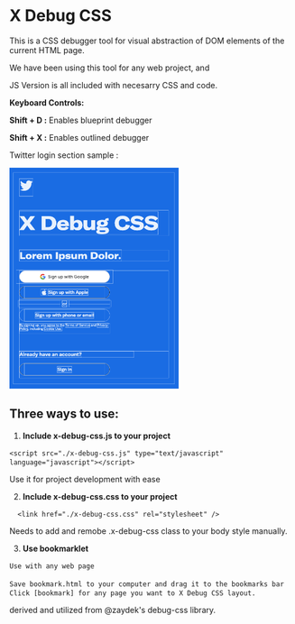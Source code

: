 # X Debug CSS

 This is a CSS debugger tool for visual abstraction of DOM elements of the current HTML page.

 We have been using this tool for any web project, and


 JS Version is all included with necesarry CSS and code.

  **Keyboard Controls:**

  **Shift + D :** Enables blueprint debugger

  **Shift + X :** Enables outlined debugger

  Twitter login section sample :

  <img src="https://github.com/kozmozio/x-debug-css/blob/main/sample-twitter-login.png?raw=true" width="300"/>


## Three ways to use:


  1. **Include x-debug-css.js to your project**

  ~~~
  <script src="./x-debug-css.js" type="text/javascript" language="javascript"></script>
  ~~~

  Use it for project development with ease

  2. **Include x-debug-css.css to your project**

  ~~~
    <link href="./x-debug-css.css" rel="stylesheet" />
  ~~~

 Needs to add and remobe .x-debug-css class to your body style manually.


  3. **Use bookmarklet**

    Use with any web page

    Save bookmark.html to your computer and drag it to the bookmarks bar
    Click [bookmark] for any page you want to X Debug CSS layout.







derived and utilized from @zaydek's debug-css library.
